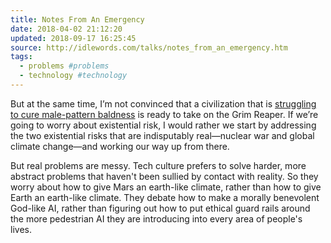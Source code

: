 ```yaml
---
title: Notes From An Emergency
date: 2018-04-02 21:12:20
updated: 2018-09-17 16:25:45
source: http://idlewords.com/talks/notes_from_an_emergency.htm
tags:
  - problems #problems
  - technology #technology
---
```

But at the same time, I’m not convinced that a civilization that is [struggling to cure male-pattern baldness][1] is ready to take on the Grim Reaper. If we’re going to worry about existential risk, I would rather we start by addressing the two existential risks that are indisputably real—nuclear war and global climate change—and working our way up from there.  

But real problems are messy. Tech culture prefers to solve harder, more abstract problems that haven't been sullied by contact with reality. So they worry about how to give Mars an earth-like climate, rather than how to give Earth an earth-like climate. They debate how to make a morally benevolent God-like AI, rather than figuring out how to put ethical guard rails around the more pedestrian AI they are introducing into every area of people's lives.

[1]: http://www.businessinsider.de/samumed-wants-to-regenerate-hair-bone-cartilage-2017-3